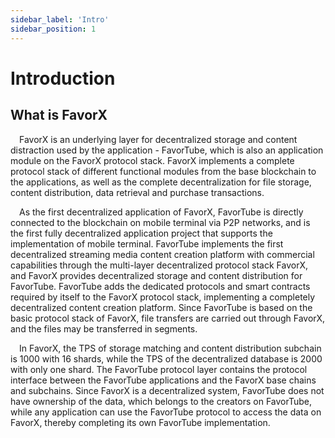 ```yaml
---
sidebar_label: 'Intro'  
sidebar_position: 1  
---
```

# Introduction

## What is FavorX
&emsp;FavorX is an underlying layer for decentralized storage and content distraction used by the application - FavorTube, which is also an application module on the FavorX protocol stack. FavorX implements a complete protocol stack of different functional modules from the base blockchain to the applications, as well as the complete decentralization for file storage, content distribution, data retrieval and purchase transactions.

&emsp;As the first decentralized application of FavorX, FavorTube is directly connected to the blockchain on mobile terminal via P2P networks, and is the first fully decentralized application project that supports the implementation of mobile terminal. FavorTube implements the first decentralized streaming media content creation platform with commercial capabilities through the multi-layer decentralized protocol stack FavorX, and FavorX provides decentralized storage and content distribution for FavorTube.
FavorTube adds the dedicated protocols and smart contracts required by itself to the FavorX protocol stack, implementing a completely decentralized content creation platform. Since FavorTube is based on the basic protocol stack of FavorX, file transfers are carried out through FavorX, and the files may be transferred in segments.

&emsp;In FavorX, the TPS of storage matching and content distribution subchain is 1000 with 16 shards, while the TPS of the decentralized database is 2000 with only one shard. The FavorTube protocol layer contains the protocol interface between the FavorTube applications and the FavorX base chains and subchains. Since FavorX is a decentralized system, FavorTube does not have ownership of the data, which belongs to the creators on FavorTube, while any application can use the FavorTube protocol to access the data on FavorX, thereby completing its own FavorTube implementation.
